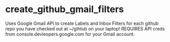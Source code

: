 # create_github_gmail_filters
Uses Google Gmail API to create Labels and Inbox Filters for each github repo you have checked out at ~/gihtub on your laptop! REQUIRES API creds from console.devleopers.google.com for your Gmail account.
